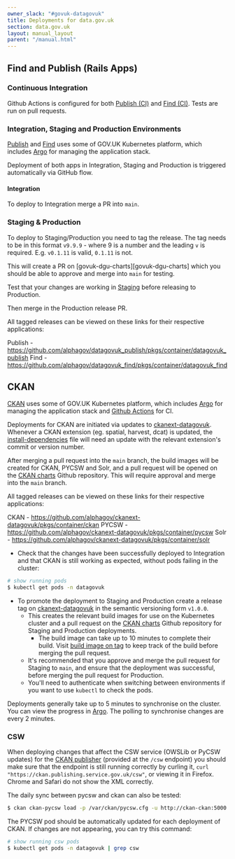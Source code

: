 ```yaml
---
owner_slack: "#govuk-datagovuk"
title: Deployments for data.gov.uk
section: data.gov.uk
layout: manual_layout
parent: "/manual.html"
---
```

[publish]: repos/datagovuk_publish
[find]: repos/datagovuk_find
[publish-ci]: https://github.com/alphagov/datagovuk_publish/tree/main/.github/workflows
[find-ci]: https://github.com/alphagov/datagovuk_find/tree/main/.github/workflows
[staging]: http://staging.data.gov.uk
[CKAN]: https://github.com/alphagov/ckanext-datagovuk
[ckanext-datagovuk]: https://github.com/alphagov/ckanext-datagovuk
[install-dependencies]: https://github.com/alphagov/ckanext-datagovuk/blob/main/bin/install-dependencies.sh
[ckan-publisher]: https://ckan.publishing.service.gov.uk
[CKAN Argo]: https://argo.eks.integration.govuk.digital/applications/ckan
[Github Actions]: https://github.com/alphagov/ckanext-datagovuk/actions
[datagovuk Argo]: https://argo.eks.integration.govuk.digital/applications/datagovuk
[CKAN charts]: https://github.com/alphagov/govuk-ckan-charts/pulls
[build image on tag]: https://github.com/alphagov/ckanext-datagovuk/actions/workflows/build-image-on-tags.yaml

## Find and Publish (Rails Apps)

### Continuous Integration

Github Actions is configured for both [Publish (CI)][publish-ci] and [Find (CI)][find-ci]. Tests are run on pull requests.

### Integration, Staging and Production Environments

[Publish] and [Find] uses some of GOV.UK Kubernetes platform, which includes [Argo][datagovuk Argo] for managing the application stack.

Deployment of both apps in Integration, Staging and Production is triggered automatically via GitHub flow.

#### Integration

To deploy to Integration merge a PR into `main`.

### Staging & Production

To deploy to Staging/Production you need to tag the release.
The tag needs to be in this format `v9.9.9` - where 9 is a number and the leading `v` is required. E.g. `v0.1.11` is valid, `0.1.11` is not.

This will create a PR on [govuk-dgu-charts][govuk-dgu-charts] which you should be able to approve and merge into `main` for testing.

Test that your changes are working in [Staging][staging] before releasing to Production.

Then merge in the Production release PR.

All tagged releases can be viewed on these links for their respective applications:

Publish - https://github.com/alphagov/datagovuk_publish/pkgs/container/datagovuk_publish
Find - https://github.com/alphagov/datagovuk_find/pkgs/container/datagovuk_find

## CKAN

[CKAN] uses some of GOV.UK Kubernetes platform, which includes [Argo][CKAN Argo] for managing the application stack and [Github Actions][Github Actions] for CI.

Deployments for CKAN are initiated via updates to [ckanext-datagovuk][ckanext-datagovuk]. Whenever a CKAN extension (eg. spatial, harvest, dcat) is updated, the [install-dependencies][install-dependencies] file will need an update with the relevant extension's commit or version number.

After merging a pull request into the `main` branch, the build images will be created for CKAN, PYCSW and Solr, and a pull request will be opened on the [CKAN charts][CKAN charts] Github repository. This will require approval and merge into the `main` branch.

All tagged releases can be viewed on these links for their respective applications:

CKAN - https://github.com/alphagov/ckanext-datagovuk/pkgs/container/ckan
PYCSW - https://github.com/alphagov/ckanext-datagovuk/pkgs/container/pycsw
Solr - https://github.com/alphagov/ckanext-datagovuk/pkgs/container/solr

- Check that the changes have been successfully deployed to Integration and that CKAN is still working as expected, without pods failing in the cluster:

```bash
# show running pods
$ kubectl get pods -n datagovuk
```

- To promote the deployment to Staging and Production create a release tag on [ckanext-datagovuk][ckanext-datagovuk] in the semantic versioning form `v1.0.0`.
  - This creates the relevant build images for use on the Kubernetes cluster and a pull request on the [CKAN charts][CKAN charts] Github repository for Staging and Production deployments.
    - The build image can take up to 10 minutes to complete their build. Visit [build image on tag][build image on tag] to keep track of the build before merging the pull request.
  - It's recommended that you approve and merge the pull request for Staging to `main`, and ensure that the deployment was successful, before merging the pull request for Production.
  - You'll need to authenticate when switching between environments if you want to use `kubectl` to check the pods.

Deployments generally take up to 5 minutes to synchronise on the cluster. You can view the progress in [Argo][CKAN Argo]. The polling to synchronise changes are every 2 minutes.

### CSW

When deploying changes that affect the CSW service (OWSLib or PyCSW updates) for the [CKAN publisher][ckan-publisher] (provided at the `/csw` endpoint) you should make sure that the endpoint is still running correctly by curling it, `curl "https://ckan.publishing.service.gov.uk/csw"`, or viewing it in Firefox. Chrome and Safari do not show the XML correctly.

The daily sync between pycsw and ckan can also be tested:

```bash
$ ckan ckan-pycsw load -p /var/ckan/pycsw.cfg -u http://ckan-ckan:5000
```

The PYCSW pod should be automatically updated for each deployment of CKAN. If changes are not appearing, you can try this command:

```bash
# show running csw pods
$ kubectl get pods -n datagovuk | grep csw
```

